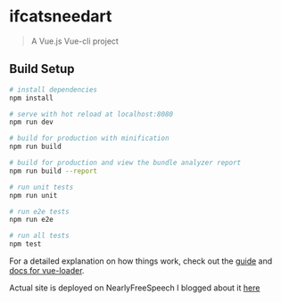 # ifcatsneedart

> A Vue.js Vue-cli project

## Build Setup

```bash
# install dependencies
npm install

# serve with hot reload at localhost:8080
npm run dev

# build for production with minification
npm run build

# build for production and view the bundle analyzer report
npm run build --report

# run unit tests
npm run unit

# run e2e tests
npm run e2e

# run all tests
npm test
```

For a detailed explanation on how things work, check out the [guide](http://vuejs-templates.github.io/webpack/) and [docs for vue-loader](http://vuejs.github.io/vue-loader).

Actual site is deployed on NearlyFreeSpeech
I blogged about it [here](https://dev.to/jenninat0r/hastily-deploying-a-node-app-on-nearlyfreespeechnet-mac-os-42l7)
